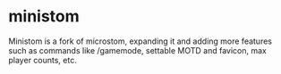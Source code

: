 # ministom

Ministom is a fork of microstom, expanding it and adding more features such as commands like /gamemode, settable MOTD and favicon, max player counts, etc.
